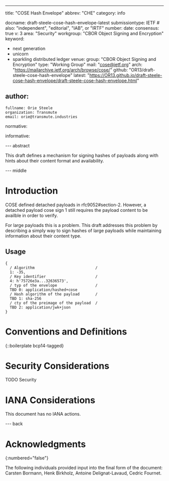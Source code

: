 ---
title: "COSE Hash Envelope"
abbrev: "CHE"
category: info

docname: draft-steele-cose-hash-envelope-latest
submissiontype: IETF  # also: "independent", "editorial", "IAB", or "IRTF"
number:
date:
consensus: true
v: 3
area: "Security"
workgroup: "CBOR Object Signing and Encryption"
keyword:
 - next generation
 - unicorn
 - sparkling distributed ledger
venue:
  group: "CBOR Object Signing and Encryption"
  type: "Working Group"
  mail: "cose@ietf.org"
  arch: "https://mailarchive.ietf.org/arch/browse/cose/"
  github: "OR13/draft-steele-cose-hash-envelope"
  latest: "https://OR13.github.io/draft-steele-cose-hash-envelope/draft-steele-cose-hash-envelope.html"

author:
 -
    fullname: Orie Steele
    organization: Transmute
    email: orie@transmute.industries

normative:

informative:


--- abstract

This draft defines a mechanism for signing hashes of payloads along with hints about their content format and availability.

--- middle

# Introduction

COSE defined detached payloads in rfc9052#section-2.
However, a detached payload cose sign 1 still requires the payload content to be availble in order to verify.

For large payloads this is a problem. This draft addresses this problem by describing a simply way to sign hashes of large payloads while maintaining information about their content type.

## Usage

~~~~ cbor-diag
{
  / Algorithm                           /
  1: -35,
  / Key identifier                      /
  4: h'75726e3a...32636573',
  / typ of the envelope                 /
  TBD 0: application/hashed+cose
  / Hash algorithm of the payload       /
  TBD 1: sha-256
  / cty of the preimage of the payload  /
  TBD 2: application/jwk+json
}
~~~~


# Conventions and Definitions

{::boilerplate bcp14-tagged}

# Security Considerations

TODO Security


# IANA Considerations

This document has no IANA actions.


--- back

# Acknowledgments
{:numbered="false"}

The following individuals provided input into the final form of the document: Carsten Bormann, Henk Birkholz, Antoine Delignat-Lavaud, Cedric Fournet.


